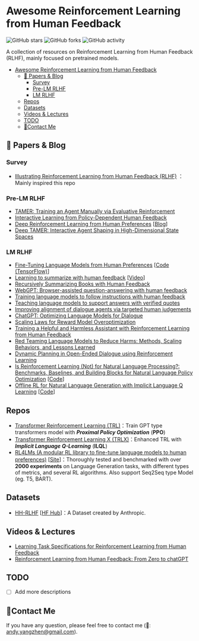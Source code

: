 # Awesome Reinforcement Learning from Human Feedback

 ![GitHub stars](https://img.shields.io/github/stars/andy-yangz/Awesome-RLHF.svg?color=red&style=for-the-badge) 
 ![GitHub forks](https://img.shields.io/github/forks/andy-yangz/Awesome-RLHF.svg?style=for-the-badge) 
 ![GitHub activity](https://img.shields.io/github/last-commit/andy-yangz/Awesome-RLHF?color=yellow&style=for-the-badge) 

  <!-- [![Star History Chart](https://api.star-history.com/svg?repos=andy-yangz/Awesome-RLHF&type=Date)](https://star-history.com/#andy-yangz/Awesome-RLHF&Date) -->


A collection of resources on Reinforcement Learning from Human Feedback (RLHF), mainly focused on pretrained models.

<!-- TOC -->

- [Awesome Reinforcement Learning from Human Feedback](#awesome-reinforcement-learning-from-human-feedback)
  - [📜 Papers \& Blog](#-papers--blog)
    - [Survey](#survey)
    - [Pre-LM RLHF](#pre-lm-rlhf)
    - [LM RLHF](#lm-rlhf)
  - [Repos](#repos)
  - [Datasets](#datasets)
  - [Videos \& Lectures](#videos--lectures)
  - [TODO](#todo)
  - [📧Contact Me](#contact-me)

<!-- /TOC -->

## 📜 Papers & Blog

### Survey

- [Illustrating Reinforcement Learning from Human Feedback (RLHF)](https://huggingface.co/blog/rlhf) ：Mainly inspired this repo

### Pre-LM RLHF
- [TAMER: Training an Agent Manually via Evaluative Reinforcement](https://www.cs.utexas.edu/~pstone/Papers/bib2html-links/ICDL08-knox.pdf)
- [Interactive Learning from Policy-Dependent Human Feedback](http://proceedings.mlr.press/v70/macglashan17a/macglashan17a.pdf) 
- [Deep Reinforcement Learning from Human Preferences](https://proceedings.neurips.cc/paper/2017/hash/d5e2c0adad503c91f91df240d0cd4e49-Abstract.html) [[Blog](https://www.deepmind.com/blog/learning-through-human-feedback)]
- [Deep TAMER: Interactive Agent Shaping in High-Dimensional State Spaces](https://ojs.aaai.org/index.php/AAAI/article/view/11485)

### LM RLHF

- [Fine-Tuning Language Models from Human Preferences](https://arxiv.org/abs/1909.08593) [[Code (TensorFlow)](https://github.com/openai/lm-human-preferences)]
- [Learning to summarize with human feedback](https://proceedings.neurips.cc/paper/2020/hash/1f89885d556929e98d3ef9b86448f951-Abstract.html) [[Video](https://www.youtube.com/watch?v=vLTmnaMpQCs)]
- [Recursively Summarizing Books with Human Feedback](https://arxiv.org/abs/2109.10862)
- [WebGPT: Browser-assisted question-answering with human feedback](https://arxiv.org/abs/2112.09332) 
- [Training language models to follow instructions with human feedback](https://arxiv.org/abs/2203.02155)
- [Teaching language models to support answers with verified quotes](https://www.deepmind.com/publications/gophercite-teaching-language-models-to-support-answers-with-verified-quotes)
- [Improving alignment of dialogue agents via targeted human judgements](https://arxiv.org/abs/2209.14375)
- [ChatGPT: Optimizing Language Models for Dialogue](https://openai.com/blog/chatgpt/)
- [Scaling Laws for Reward Model Overoptimization](https://arxiv.org/abs/2210.10760)
- [Training a Helpful and Harmless Assistant with Reinforcement Learning from Human Feedback](https://arxiv.org/abs/2204.05862)
- [Red Teaming Language Models to Reduce Harms: Methods, Scaling Behaviors, and Lessons Learned](https://arxiv.org/abs/2209.07858)
- [Dynamic Planning in Open-Ended Dialogue using Reinforcement Learning](https://arxiv.org/abs/2208.02294)
- [Is Reinforcement Learning (Not) for Natural Language Processing?: Benchmarks, Baselines, and Building Blocks for Natural Language Policy Optimization](https://arxiv.org/abs/2210.01241) [[Code](https://github.com/allenai/RL4LMs)]
- [Offline RL for Natural Language Generation with Implicit Language Q Learning](https://arxiv.org/abs/2206.11871) [[Code](https://github.com/Sea-Snell/Implicit-Language-Q-Learning)]

## Repos

- [Transformer Reinforcement Learning (TRL)](https://github.com/lvwerra/trl)：Train GPT type transformers model with ***Proximal Policy Optimization*** (**PPO**)
- [Transformer Reinforcement Learning X (TRLX)](https://github.com/CarperAI/trlx)：Enhanced TRL with ***Implicit Language Q-Learning*** (**ILQL**)
- [RL4LMs (A modular RL library to fine-tune language models to human preferences)](https://github.com/allenai/RL4LMs) [[Site](https://rl4lms.apps.allenai.org/)]：Thoroughly tested and benchmarked with over **2000 experiments** on Language Generation tasks, with different types of metrics, and several RL algorithms. Also support Seq2Seq type Model (eg. T5, BART).

## Datasets

- [HH-RLHF](https://github.com/anthropics/hh-rlhf) [[HF Hub](https://huggingface.co/datasets/Anthropic/hh-rlhf)]：A Dataset created by Anthropic.

## Videos & Lectures

- [Learning Task Specifications for Reinforcement Learning from Human Feedback](https://www.youtube.com/watch?v=vebzz6EKD2w)
- [Reinforcement Learning from Human Feedback: From Zero to chatGPT](https://www.youtube.com/watch?v=2MBJOuVq380)

## TODO

- [ ] Add more descriptions

## 📧Contact Me

If you have any question, please feel free to contact me (📧: andy.yangzhen@gmail.com).